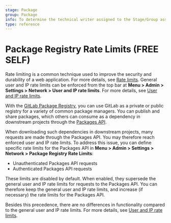 ```yaml
---
stage: Package
group: Package
info: To determine the technical writer assigned to the Stage/Group associated with this page, see https://about.gitlab.com/handbook/engineering/ux/technical-writing/#assignments
type: reference
---
```


# Package Registry Rate Limits **(FREE SELF)**

Rate limiting is a common technique used to improve the security and durability of a web
application. For more details, see [Rate limits](../../../security/rate_limits.md). General user and
IP rate limits can be enforced from the top bar at
**Menu > Admin > Settings > Network > User and IP rate limits**.
For more details, see [User and IP rate limits](user_and_ip_rate_limits.md).

With the [GitLab Package Registry](../../packages/package_registry/index.md),
you can use GitLab as a private or public registry for a variety of common package managers. You can
publish and share packages, which others can consume as a dependency in downstream projects through
the [Packages API](../../../api/packages.md).

When downloading such dependencies in downstream projects, many requests are made through the
Packages API. You may therefore reach enforced user and IP rate limits. To address this issue, you
can define specific rate limits for the Packages API in
**Menu > Admin > Settings > Network > Package Registry Rate Limits**:

- Unauthenticated Packages API requests
- Authenticated Packages API requests

These limits are disabled by default. When enabled, they supersede the general user and IP rate
limits for requests to the Packages API. You can therefore keep the general user and IP rate limits,
and increase (if necessary) the rate limits for the Packages API.

Besides this precedence, there are no differences in functionality compared to the general user and
IP rate limits. For more details, see [User and IP rate limits](user_and_ip_rate_limits.md).
